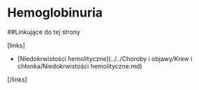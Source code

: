 # Hemoglobinuria





##Linkujące do tej strony

[links]

- [Niedokrwistości hemolityczne](../../Choroby i objawy/Krew i chłonka/Niedokrwistości hemolityczne.md)


[/links]

